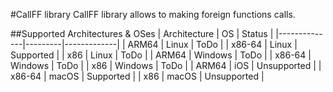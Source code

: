 #CallFF library
CallFF library allows to making foreign functions calls.

##Supported Architectures & OSes
| Architecture | OS      | Status      |
|--------------|---------|-------------|
| ARM64        | Linux   | ToDo        |
| x86-64       | Linux   | Supported   |
| x86          | Linux   | ToDo        |
| ARM64        | Windows | ToDo        |
| x86-64       | Windows | ToDo        |
| x86          | Windows | ToDo        |
| ARM64        | iOS     | Unsupported |
| x86-64       | macOS   | Supported   |
| x86          | macOS   | Unsupported |